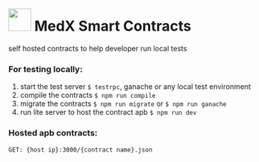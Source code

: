 <img src="https://scontent-cai1-1.xx.fbcdn.net/v/t1.15752-0/p480x480/34411275_10216645685038246_2935287233994817536_n.png?_nc_cat=0&oh=9531d3abfd6e9e8221e9166d42da9ae7&oe=5B7AA002" height="45px"/> MedX Smart Contracts
=========================================================================================

self hosted contracts to help developer run local tests

### For testing locally:

1. start the test server `$ testrpc`, ganache or any local test environment
2. compile the contracts `$ npm run compile`
3. migrate the contracts `$ npm run migrate` or `$ npm run ganache`
4. run lite server to host the contract apb `$ npm run dev`


### Hosted apb contracts:

`GET: {host ip}:3000/{contract name}.json`
